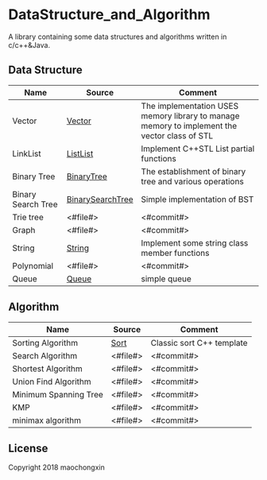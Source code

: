 # DataStructure_and_Algorithm

A library containing some data structures and algorithms written in c/c++&Java.

## Data Structure

| Name |Source| Comment |
| ---- | -----| ------- |
|Vector | [Vector](./DataStructure/Vector/Vector.h) | The implementation USES memory library to manage memory to implement the vector class of STL |
|LinkList| [ListList](./DataStructure/List/MyList.cpp) | Implement C++STL List partial functions |
|Binary Tree| [BinaryTree](./DataStructure/BinaryTree/BinTree.h) | The establishment of binary tree and various operations |
|Binary Search Tree| [BinarySearchTree](./DataStructure/BinarySearchTree/BinarySearchTree.cpp) | Simple implementation of BST |
|Trie tree |<#file#>| <#commit#> |
|Graph| <#file#> | <#commit#> |
|String| [String](./DataStructure/String/MyString.h) | Implement some string class member functions |  
|Polynomial| <#file#>| <#commit#> |
|Queue| [Queue](./DataStructure/Queue/Queue.cpp) | simple queue |  


## Algorithm

| Name | Source |Comment |
| ---- | -------|------- |
|Sorting Algorithm |  [Sort](./Algorithm/Sort/MySort.cpp) | Classic sort C++ template |
|Search Algorithm| <#file#>| <#commit#>|
|Shortest Algorithm| <#file#>| <#commit#>|
|Union Find Algorithm|  <#file#> | <#commit#>|
|Minimum Spanning Tree | <#file#> | <#commit#> |
|KMP |  <#file#> | <#commit#> |
|minimax algorithm|  <#file#>|  <#commit#>|


## License

Copyright 2018 maochongxin
